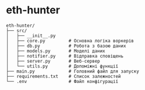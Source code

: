 # eth-hunter

    eth-hunter/
    ├── src/
    │   ├── __init__.py
    │   ├── core.py         # Основна логіка воркерів
    │   ├── db.py           # Робота з базою даних
    │   ├── models.py       # Моделі даних
    │   ├── notifier.py     # Відправка сповіщень
    │   ├── server.py       # Веб-сервер
    │   └── utils.py        # Допоміжні функції
    ├── main.py             # Головний файл для запуску
    ├── requirements.txt    # Список залежностей
    └── .env                # Файл конфігурації